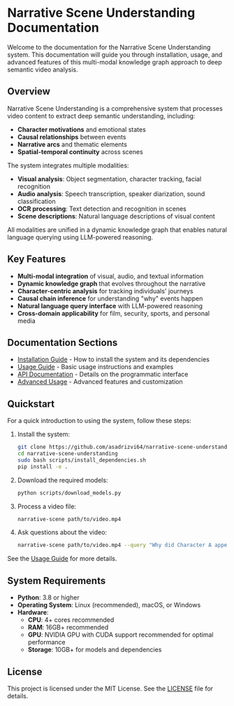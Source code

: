 # Narrative Scene Understanding Documentation

Welcome to the documentation for the Narrative Scene Understanding system. This documentation will guide you through installation, usage, and advanced features of this multi-modal knowledge graph approach to deep semantic video analysis.

## Overview

Narrative Scene Understanding is a comprehensive system that processes video content to extract deep semantic understanding, including:

- **Character motivations** and emotional states
- **Causal relationships** between events
- **Narrative arcs** and thematic elements
- **Spatial-temporal continuity** across scenes

The system integrates multiple modalities:
- **Visual analysis**: Object segmentation, character tracking, facial recognition
- **Audio analysis**: Speech transcription, speaker diarization, sound classification
- **OCR processing**: Text detection and recognition in scenes
- **Scene descriptions**: Natural language descriptions of visual content

All modalities are unified in a dynamic knowledge graph that enables natural language querying using LLM-powered reasoning.

## Key Features

- **Multi-modal integration** of visual, audio, and textual information
- **Dynamic knowledge graph** that evolves throughout the narrative
- **Character-centric analysis** for tracking individuals' journeys
- **Causal chain inference** for understanding "why" events happen
- **Natural language query interface** with LLM-powered reasoning
- **Cross-domain applicability** for film, security, sports, and personal media

## Documentation Sections

- [Installation Guide](installation.md) - How to install the system and its dependencies
- [Usage Guide](usage.md) - Basic usage instructions and examples
- [API Documentation](api/index.md) - Details on the programmatic interface
- [Advanced Usage](advanced/index.md) - Advanced features and customization

## Quickstart

For a quick introduction to using the system, follow these steps:

1. Install the system:
    ```bash
    git clone https://github.com/asadrizvi64/narrative-scene-understanding.git
    cd narrative-scene-understanding
    sudo bash scripts/install_dependencies.sh
    pip install -e .
    ```
2. Download the required models:
    ```bash
    python scripts/download_models.py
    ```
3. Process a video file:
    ```bash
    narrative-scene path/to/video.mp4
    ```
4. Ask questions about the video:
    ```bash
    narrative-scene path/to/video.mp4 --query "Why did Character A appear surprised?"
    ```

See the [Usage Guide](usage.md) for more details.

## System Requirements

- **Python**: 3.8 or higher
- **Operating System**: Linux (recommended), macOS, or Windows
- **Hardware**:
  - **CPU**: 4+ cores recommended
  - **RAM**: 16GB+ recommended
  - **GPU**: NVIDIA GPU with CUDA support recommended for optimal performance
  - **Storage**: 10GB+ for models and dependencies

## License

This project is licensed under the MIT License. See the [LICENSE](LICENSE) file for details.
